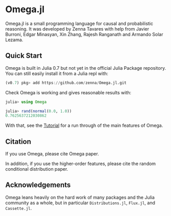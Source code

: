 # Omega.jl

Omega.jl is a small programming language for causal and probabilistic reasoning.
It was developed by Zenna Tavares with help from Javier Burroni, Edgar Minasyan, Xin Zhang, Rajesh Ranganath and Armando Solar Lezama.

## Quick Start

Omega is built in Julia 0.7 but not yet in the official Julia Package repository.  You can still easily install it from a Julia repl with:

```julia
(v0.7) pkg> add https://github.com/zenna/Omega.jl.git
```

Check Omega is working and gives reasonable results with: 

```julia
julia> using Omega

julia> rand(normal(0.0, 1.0))
0.7625637212030862
```

With that, see the [Tutorial](@ref) for a run through of the main features of Omega. 

## Citation

If you use Omega, please cite Omega paper.
<!-- If you use the causal inference features, please cite. -->
In addition, if you use the higher-order features, please cite the random conditional distribution paper.

## Acknowledgements

Omega leans heavily on the hard work of many packages and the Julia community as a whole, but in particular `Distributions.jl`, `Flux.jl`, and `Cassette.jl`.

```@contents
```

```@index
```

